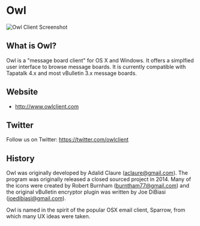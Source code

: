 # Owl

![Owl Client Screenshot](http://i.imgur.com/ApF3DZa.png "Owl Client Screenshot")

## What is Owl?

Owl is a "message board client" for OS X and Windows. It offers a simplfied user interface to browse message 
boards. It is currently compatible with Tapatalk 4.x and most vBulletin 3.x message boards.

## Website

* http://www.owlclient.com

## Twitter

Follow us on Twitter: https://twitter.com/owlclient


## History

Owl was originally developed by Adalid Claure (<aclaure@gmail.com>). The program
was originally released a closed sourced project in 2014. Many of the icons were created by Robert
Burnham (<burntham77@gmail.com>) and the original vBulletin encryptor plugin was written by Joe DiBiasi
(<joedibiasi@gmail.com>).

Owl is named in the spirit of the popular OSX email client, Sparrow, from which many UX ideas were
taken.
